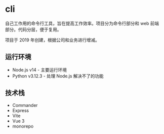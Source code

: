 # cli

自己工作用的命令行工具，旨在提高工作效率。项目分为命令行部分和 web 前端部分。代码分层，便于复用。

项目于 2019 年创建，根据公司和业务进行增减。

## 运行环境

-   Node.js v14 - 主要运行环境
-   Python v3.12.3 - 处理 Node.js 解决不了的功能

## 技术栈

-   Commander
-   Express
-   Vite
-   Vue 3
-   monorepo
